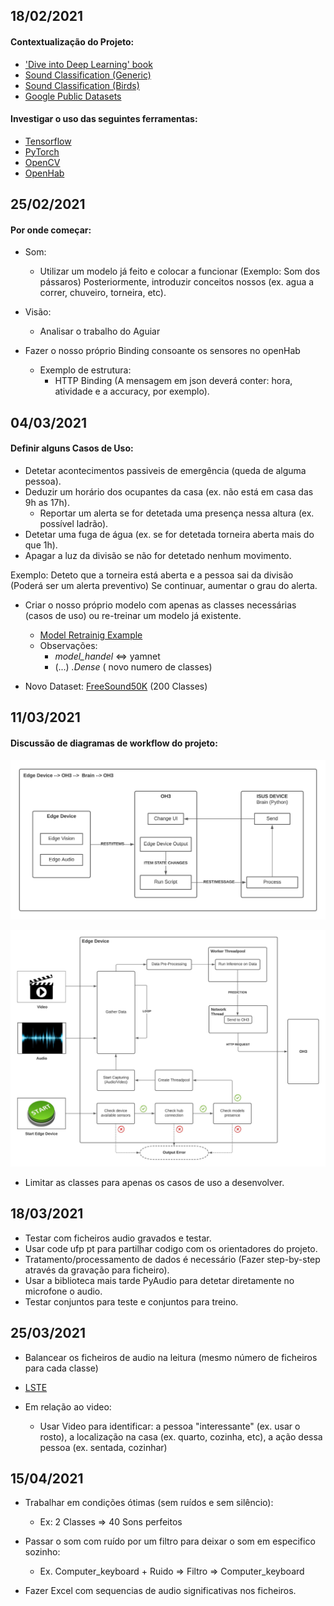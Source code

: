 ## **18/02/2021**
#### Contextualização do Projeto:
- ['Dive into Deep Learning' book](https://d2l.ai/)
- [Sound Classification (Generic)](https://mikesmales.medium.com/sound-classification-using-deep-learning-8bc2aa1990b7)
- [Sound Classification (Birds)](https://www.edgeimpulse.com/blog/bird-classification-lacuna-space)
- [Google Public Datasets](https://research.google/tools/datasets/)

#### Investigar o uso das seguintes ferramentas:
- [Tensorflow](https://www.tensorflow.org/)
- [PyTorch](https://pytorch.org/)
- [OpenCV](https://opencv.org/)
- [OpenHab](https://www.openhab.org/)

## **25/02/2021**
#### Por onde começar:

- Som:
  - Utilizar um modelo já feito e colocar a funcionar (Exemplo: Som dos pássaros)
   Posteriormente, introduzir conceitos nossos (ex. agua a correr, chuveiro, torneira, etc).
- Visão:
  - Analisar o trabalho do Aguiar

- Fazer o nosso próprio Binding consoante os sensores no openHab
  - Exemplo de estrutura: 
    - HTTP Binding (A mensagem em json deverá conter: hora, atividade e a accuracy, por exemplo).

## **04/03/2021**

#### Definir alguns Casos de Uso:
- Detetar acontecimentos passiveis de emergência (queda de alguma pessoa).
- Deduzir um horário dos ocupantes da casa (ex. não está em casa das 9h as 17h).
  - Reportar um alerta se for detetada uma presença nessa altura (ex. possível ladrão).
- Detetar uma fuga de água (ex. se for detetada torneira aberta mais do que 1h).
- Apagar a luz da divisão se não for detetado nenhum movimento.

Exemplo:
Deteto que a torneira está aberta e a pessoa sai da divisão (Poderá ser um alerta preventivo)
Se continuar, aumentar o grau do alerta.

- Criar o nosso próprio modelo com apenas as classes necessárias (casos de uso) ou 
  re-treinar um modelo já existente.
  - [Model Retrainig Example](https://www.tensorflow.org/hub/tutorials/tf2_image_retraining) 
  - Observações:
    - _model_handel_ <=> yamnet
    - (...) _.Dense_ ( novo numero de classes)

- Novo Dataset: [FreeSound50K](https://zenodo.org/record/4060432) (200 Classes)

## **11/03/2021**

#### Discussão de diagramas de workflow do projeto:
![LPI](assets/logbook_imgs/LPI.jpeg)

![LPI_EdgeDevice](assets/logbook_imgs/LPI_(EdgeDevice).jpeg)

- Limitar as classes para apenas os casos de uso a desenvolver.

## **18/03/2021**

- Testar com ficheiros audio gravados e testar.
- Usar code ufp pt para partilhar codigo com os orientadores do projeto.
- Tratamento/processamento de dados é necessário (Fazer step-by-step através da gravação para ficheiro).
- Usar a biblioteca mais tarde PyAudio para detetar diretamente no microfone o audio.
- Testar conjuntos para teste e conjuntos para treino.

## **25/03/2021**

- Balancear os ficheiros de audio na leitura (mesmo número de ficheiros para cada classe)
- [LSTE](https://learnopencv.com/introduction-to-video-classification-and-human-activity-recognition/#heading3)

- Em relação ao video:
  - Usar Video para identificar: a pessoa "interessante" (ex. usar o rosto), a localização na casa (ex. quarto, cozinha, etc), a ação dessa pessoa (ex. sentada, cozinhar)

## **15/04/2021**
- Trabalhar em condições ótimas (sem ruídos e sem silêncio):
   - Ex: 2 Classes => 40 Sons perfeitos
  

- Passar o som com ruído por um filtro para deixar o som em especifico sozinho:
   - Ex. Computer_keyboard + Ruido => Filtro => Computer_keyboard


- Fazer Excel com sequencias de audio significativas nos ficheiros.

